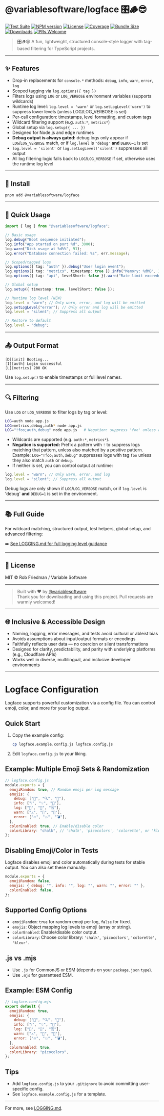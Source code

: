 # @variablesoftware/logface 🎛️🪵😎

[![Test Suite](https://img.shields.io/badge/tests-passing-brightgreen)](https://github.com/variablesoftware/logface/actions)
[![NPM version](https://img.shields.io/npm/v/@variablesoftware/logface?style=flat-square)](https://www.npmjs.com/package/@variablesoftware/logface)
[![License](https://img.shields.io/github/license/variablesoftware/logface?style=flat-square)](https://github.com/variablesoftware/logface/blob/main/LICENSE.txt)
[![Coverage](https://img.shields.io/coveralls/github/variablesoftware/logface/main)](https://coveralls.io/github/variablesoftware/logface)
[![Bundle Size](https://img.shields.io/bundlephobia/minzip/@variablesoftware/logface)](https://bundlephobia.com/package/@variablesoftware/logface)
[![Downloads](https://img.shields.io/npm/dm/@variablesoftware/logface)](https://www.npmjs.com/package/@variablesoftware/logface)
[![PRs Welcome](https://img.shields.io/badge/PRs-welcome-brightgreen.svg)](https://github.com/variablesoftware/logface/pulls)

> 🎛️🪵😎 A fun, lightweight, structured console-style logger with tag-based filtering for TypeScript projects.

---

## ✨ Features

- Drop-in replacements for `console.*` methods: `debug`, `info`, `warn`, `error`, `log`
- Scoped tagging via `log.options({ tag })`
- Filters logs using `LOG` or `LOG_VERBOSE` environment variables (supports wildcards)
- Runtime log level: `log.level = 'warn'` or `log.setLogLevel('warn')` to suppress lower levels (unless LOG/LOG_VERBOSE is set)
- Per-call configuration: timestamps, level formatting, and custom tags
- Wildcard filtering support (e.g. `auth:*`, `metrics*`)
- Global setup via `log.setup({ ... })`
- Designed for Node.js and edge runtimes
- **Debug output is always gated:** debug logs only appear if `LOG`/`LOG_VERBOSE` match, or if `log.level` is `'debug'` **and** `DEBUG=1` is set
- `log.level = 'silent'` or `log.setLogLevel('silent')` suppresses all output
- All log filtering logic falls back to `LOG`/`LOG_VERBOSE` if set, otherwise uses the runtime log level

---

## 🚀 Install

```bash
pnpm add @variablesoftware/logface
```

---

## 🔧 Quick Usage

```ts
import { log } from "@variablesoftware/logface";

// Basic usage
log.debug("Boot sequence initiated");
log.info("App started on port %d", 3000);
log.warn("Disk usage at %d%%", 91);
log.error("Database connection failed: %s", err.message);

// Scoped/tagged logs
log.options({ tag: "auth" }).debug("User login event");
log.options({ tag: "metrics", timestamp: true }).info("Memory: %dMB", 182);
log.options({ tag: "api", levelShort: false }).warn("Rate limit exceeded");

// Global setup
log.setup({ timestamp: true, levelShort: false });

// Runtime log level (NEW)
log.level = "warn"; // Only warn, error, and log will be emitted
log.setLogLevel("error"); // Only error and log will be emitted
log.level = "silent"; // Suppress all output

// Restore to default
log.level = "debug";
```

---

## 📤 Output Format

```text
[D][init] Booting...
[I][auth] Login successful
[L][metrics] 200 OK
```

Use `log.setup()` to enable timestamps or full level names.

---

## 🔍 Filtering

Use `LOG` or `LOG_VERBOSE` to filter logs by tag or level:

```bash
LOG=auth node app.js
LOG=metrics,debug,auth* node app.js
LOG="!foo;auth,debug" node app.js   # Negation: suppress 'foo' unless also matches 'auth' or 'debug'
```

- Wildcards are supported (e.g. `auth:*`, `metrics*`).
- **Negation is supported:** Prefix a pattern with `!` to suppress logs matching that pattern, unless also matched by a positive pattern. Example: `LOG="!foo;auth,debug"` suppresses logs with tag `foo` unless they also match `auth` or `debug`.
- If neither is set, you can control output at runtime:

```js
log.level = "warn"; // Only warn, error, and log
log.level = "silent"; // Suppress all output
```

Debug logs are only shown if `LOG`/`LOG_VERBOSE` match, or if `log.level` is 'debug' **and** `DEBUG=1` is set in the environment.

---

## 📚 Full Guide

For wildcard matching, structured output, test helpers, global setup, and advanced filtering:

➡️ [See LOGGING.md for full logging level guidance](https://github.com/variablesoftware/logface/blob/main/LOGGING.md)

---

## 📄 License

MIT © Rob Friedman / Variable Software

---

> Built with ❤️ by [@variablesoftware](https://github.com/variablesoftware)  
> Thank you for downloading and using this project. Pull requests are warmly welcomed!

---

## 🌐 Inclusive & Accessible Design

- Naming, logging, error messages, and tests avoid cultural or ableist bias
- Avoids assumptions about input/output formats or encodings
- Faithfully reflects user data — no coercion or silent transformations
- Designed for clarity, predictability, and parity with underlying platforms (e.g., Cloudflare APIs)
- Works well in diverse, multilingual, and inclusive developer environments

---

# Logface Configuration

Logface supports powerful customization via a config file. You can control emoji, color, and more for your log output.

## Quick Start

1. Copy the example config:
   ```sh
   cp logface.example.config.js logface.config.js
   ```
2. Edit `logface.config.js` to your liking.

## Example: Multiple Emoji Sets & Randomization

```js
// logface.config.js
module.exports = {
  emojiRandom: true, // Random emoji per log message
  emojis: {
    debug: ["🐛", "🔍", "🦠"],
    info: ["ℹ️", "💡", "🧭"],
    log: ["📝", "📄", "🗒️"],
    warn: ["⚠️", "🚧", "🛑"],
    error: ["🔥", "💥", "💣"],
  },
  colorEnabled: true, // Enable/disable color
  colorLibrary: "chalk", // 'chalk', 'picocolors', 'colorette', or 'kleur'
};
```

## Disabling Emoji/Color in Tests

Logface disables emoji and color automatically during tests for stable output. You can also set these manually:

```js
module.exports = {
  emojiRandom: false,
  emojis: { debug: "", info: "", log: "", warn: "", error: "" },
  colorEnabled: false,
};
```

## Supported Config Options

- `emojiRandom`: `true` for random emoji per log, `false` for fixed.
- `emojis`: Object mapping log levels to emoji (array or string).
- `colorEnabled`: Enable/disable color output.
- `colorLibrary`: Choose color library: `'chalk'`, `'picocolors'`, `'colorette'`, `'kleur'`.

## .js vs .mjs

- Use `.js` for CommonJS or ESM (depends on your `package.json` `type`).
- Use `.mjs` for guaranteed ESM.

## Example: ESM Config

```js
// logface.config.mjs
export default {
  emojiRandom: true,
  emojis: {
    debug: ["🐛", "🔍", "🦠"],
    info: ["ℹ️", "💡", "🧭"],
    log: ["📝", "📄", "🗒️"],
    warn: ["⚠️", "🚧", "🛑"],
    error: ["🔥", "💥", "💣"],
  },
  colorEnabled: true,
  colorLibrary: "picocolors",
};
```

## Tips

- Add `logface.config.js` to your `.gitignore` to avoid committing user-specific config.
- See `logface.example.config.js` for a template.

---

For more, see [LOGGING.md](./LOGGING.md).
